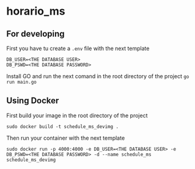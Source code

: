 # horario_ms

## For developing 
First you have tu create a `.env` file with the next template
    
    DB_USER=<THE DATABASE USER>
    DB_PSWD=<THE DATABASE PASSWORD>

Install  GO and run the next comand in the root directory of the project `go run main.go`

## Using Docker
First build your image in the root directory of the project

    sudo docker build -t schedule_ms_devimg .

Then run your container with the next template

    sudo docker run -p 4000:4000 -e DB_USER=<THE DATABASE USER> -e DB_PSWD=<THE DATABASE PASSWORD> -d --name schedule_ms schedule_ms_devimg

